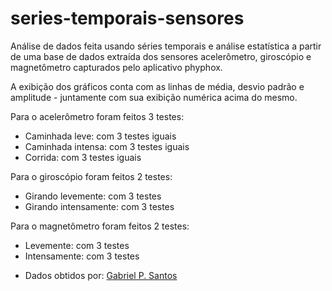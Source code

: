 # series-temporais-sensores
Análise de dados feita usando séries temporais e análise estatística a partir de uma base de dados extraída dos sensores acelerômetro, giroscópio e magnetômetro capturados pelo aplicativo phyphox.

A exibição dos gráficos conta com as linhas de média, desvio padrão e amplitude - juntamente com sua exibição numérica acima do mesmo.

Para o acelerômetro foram feitos 3 testes: 
* Caminhada leve: com 3 testes iguais
* Caminhada intensa: com 3 testes iguais
* Corrida: com 3 testes iguais

Para o giroscópio foram feitos 2 testes:
* Girando levemente: com 3 testes
* Girando intensamente: com 3 testes

Para o magnetômetro foram feitos 2 testes:
* Levemente: com 3 testes
* Intensamente: com 3 testes

- Dados obtidos por: [Gabriel P. Santos](https://github.com/GabPSant)
